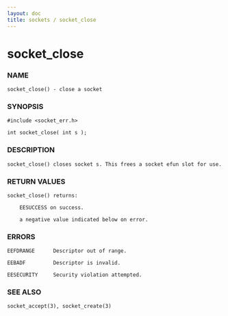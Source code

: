 ```yaml
---
layout: doc
title: sockets / socket_close
---
```

# socket_close

### NAME

    socket_close() - close a socket

### SYNOPSIS

    #include <socket_err.h>

    int socket_close( int s );

### DESCRIPTION

    socket_close() closes socket s. This frees a socket efun slot for use.

### RETURN VALUES

    socket_close() returns:

        EESUCCESS on success.

        a negative value indicated below on error.

### ERRORS

    EEFDRANGE      Descriptor out of range.

    EEBADF         Descriptor is invalid.

    EESECURITY     Security violation attempted.

### SEE ALSO

    socket_accept(3), socket_create(3)

